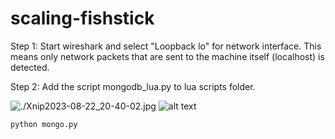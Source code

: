 # scaling-fishstick

Step 1: 
Start wireshark and select "Loopback lo" for network interface. This means only network packets that are sent to the machine itself (localhost) is detected.

Step 2:
Add the script mongodb_lua.py to lua scripts folder.


![./Xnip2023-08-22_20-40-02.jpg]()
![alt text](https://github.com/cyberbeam524/literate-funicular/blob/main/images/Xnip2023-08-22_20-40-02.jpg)

```
python mongo.py
```

